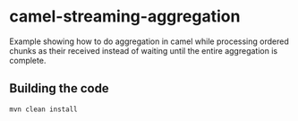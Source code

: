 # camel-streaming-aggregation

Example showing how to do aggregation in camel while processing ordered chunks as their received instead of waiting until the entire aggregation is complete.

## Building the code

```
mvn clean install
```